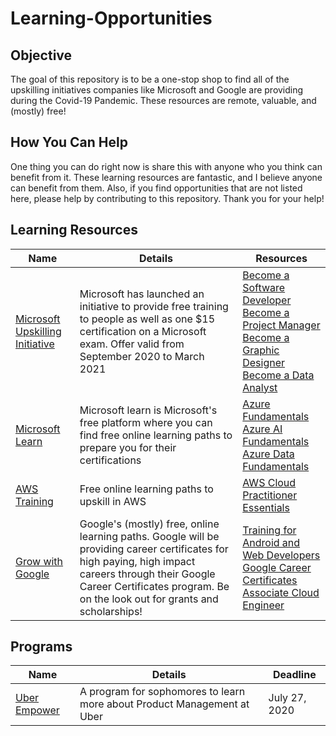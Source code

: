 # Learning-Opportunities

## Objective
The goal of this repository is to be a one-stop shop to find all of the upskilling initiatives companies like Microsoft and Google are providing during the Covid-19 Pandemic. These resources are remote, valuable, and (mostly) free!

## How You Can Help
One thing you can do right now is share this with anyone who you think can benefit from it. These learning resources are fantastic, and I believe anyone can benefit from them. Also, if you find opportunities that are not listed here, please help by contributing to this repository. Thank you for your help!

## Learning Resources
| Name | Details | Resources |
|-|-|-|
| [Microsoft Upskilling Initiative](https://opportunity.linkedin.com/en-us) | Microsoft has launched an initiative to provide free training to people as well as one $15 certification on a Microsoft exam. Offer valid from September 2020 to March 2021 | [Become a Software Developer](https://www.linkedin.com/learning/paths/become-a-software-developer?u=67682169) <br> [Become a Project Manager](https://www.linkedin.com/learning/paths/become-a-project-manager?u=67682169) <br> [Become a Graphic Designer](https://www.linkedin.com/learning/paths/become-a-graphic-designer?u=67682169) <br> [Become a Data Analyst](https://www.linkedin.com/learning/paths/become-a-data-analyst?u=67682169) |
| [Microsoft Learn](https://docs.microsoft.com/en-us/learn/) | Microsoft learn is Microsoft's free platform where you can find free online learning paths to prepare you for their certifications | [Azure Fundamentals](https://docs.microsoft.com/en-us/learn/paths/azure-fundamentals/) <br> [Azure AI Fundamentals](https://docs.microsoft.com/en-us/learn/certifications/azure-ai-fundamentals) <br> [Azure Data Fundamentals](https://docs.microsoft.com/en-us/learn/certifications/exams/dp-900) |
| [AWS Training](https://www.aws.training/) | Free online learning paths to upskill in AWS | [AWS Cloud Practitioner Essentials](https://www.aws.training/Details/Curriculum?id=27076)|
| [Grow with Google](https://grow.google/) | Google's (mostly) free, online learning paths. Google will be providing career certificates for high paying, high impact careers through their Google Career Certificates program. Be on the look out for grants and scholarships! | [Training for Android and Web Developers](https://developers.google.com/training/) <br> [Google Career Certificates](https://grow.google/certificates/) <br> [Associate Cloud Engineer](https://cloud.google.com/certification/cloud-engineer) |

## Programs
| Name | Details | Deadline |
|-|-|-|
| [Uber Empower](https://docs.google.com/forms/d/e/1FAIpQLSe8hSQFKTsjNdFiYOHQO6hEg-4iWAY9OaQojYsorl_rN_dafw/viewform) | A program for sophomores to learn more about Product Management at Uber| July 27, 2020 |
